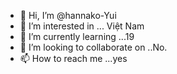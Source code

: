 - 👋 Hi, I’m @hannako-Yui
- 👀 I’m interested in ... Việt Nam
- 🌱 I’m currently learning ...19
- 💞️ I’m looking to collaborate on ..No.
- 📫 How to reach me ...yes

<!---
hannako-Yui/hannako-Yui is a ✨ special ✨ repository because its `README.md` (this file) appears on your GitHub profile.
You can click the Preview link to take a look at your changes.
--->
